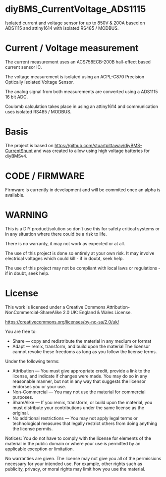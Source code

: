 # diyBMS_CurrentVoltage_ADS1115

Isolated current and voltage sensor for up to 850V & 200A based on ADS1115 and attiny1614 with isolated RS485 / MODBUS.

# Current / Voltage measurement

The current measurement uses an ACS758ECB-200B hall-effect based current sensor IC.

The voltage measurement is isolated using an ACPL-C870 Precision Optically Isolated Voltage Sensor.

The analog signal from both measurements are converted using a ADS1115 16 bit ADC.

Coulomb calculation takes place in using an attiny1614 and communication uses isolated RS485 / MODBUS.

# Basis

The project is based on https://github.com/stuartpittaway/diyBMS-CurrentShunt and was created to allow using high voltage batteries for diyBMSv4.

# CODE / FIRMWARE

Firmware is currently in development and will be commited once an alpha is available.


# WARNING

This is a DIY product/solution so don’t use this for safety critical systems or in any situation where there could be a risk to life.  

There is no warranty, it may not work as expected or at all.

The use of this project is done so entirely at your own risk.  It may involve electrical voltages which could kill - if in doubt, seek help.

The use of this project may not be compliant with local laws or regulations - if in doubt, seek help.


# License

This work is licensed under a Creative Commons Attribution-NonCommercial-ShareAlike 2.0 UK: England & Wales License.

https://creativecommons.org/licenses/by-nc-sa/2.0/uk/

You are free to:
* Share — copy and redistribute the material in any medium or format
* Adapt — remix, transform, and build upon the material
The licensor cannot revoke these freedoms as long as you follow the license terms.

Under the following terms:
* Attribution — You must give appropriate credit, provide a link to the license, and indicate if changes were made. You may do so in any reasonable manner, but not in any way that suggests the licensor endorses you or your use.
* Non-Commercial — You may not use the material for commercial purposes.
* ShareAlike — If you remix, transform, or build upon the material, you must distribute your contributions under the same license as the original.
* No additional restrictions — You may not apply legal terms or technological measures that legally restrict others from doing anything the license permits.


Notices:
You do not have to comply with the license for elements of the material in the public domain or where your use is permitted by an applicable exception or limitation.

No warranties are given. The license may not give you all of the permissions necessary for your intended use. For example, other rights such as publicity, privacy, or moral rights may limit how you use the material.
